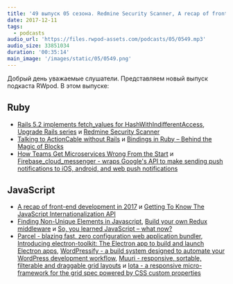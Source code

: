 ```yaml
---
title: '49 выпуск 05 сезона. Redmine Security Scanner, A recap of front-end development in 2017, Parcel, Electron-toolkit, WordPressify и прочее'
date: 2017-12-11
tags:
  - podcasts
audio_url: 'https://files.rwpod-assets.com/podcasts/05/0549.mp3'
audio_size: 33851034
duration: '00:35:14'
main_image: '/images/static/05/0549.png'
---
```


Добрый день уважаемые слушатели. Представляем новый выпуск подкаста RWpod. В этом выпуске:

## Ruby

- [Rails 5.2 implements fetch_values for HashWithIndifferentAccess](http://blog.bigbinary.com/2017/12/06/rails-5-2-implements-fetch_values-for-hashwithindifferentaccess.html), [Upgrade Rails series](https://www.ombulabs.com/blog/tags/upgrades) и [Redmine Security Scanner](https://plan.io/redmine-security-scanner/)
- [Talking to ActionCable without Rails](https://robots.thoughtbot.com/talking-to-actioncable-without-rails) и [Bindings in Ruby – Behind the Magic of Blocks](https://blog.rebased.pl/2017/11/30/bindings-in-ruby-behind-the-magic-of-blocks.html)
- [How Teams Get Microservices Wrong From the Start](https://buttercms.com/books/microservices-for-startups/how-teams-get-microservices-wrong-from-the-start) и [Firebase_cloud_messenger - wraps Google's API to make sending push notifications to iOS, android, and web push notifications](https://github.com/patientslikeme/firebase_cloud_messenger)

## JavaScript

- [A recap of front-end development in 2017](https://levelup.gitconnected.com/a-recap-of-front-end-development-in-2017-7072ce99e727) и [Getting To Know The JavaScript Internationalization API](https://netbasal.com/getting-to-know-the-javascript-internationalization-api-cb893b3908e0)
- [Finding Non-Unique Elements in Javascript](https://hackernoon.com/finding-non-unique-elements-in-javascript-d934e6fd6260), [Build your own Redux middleware](https://blog.campvanilla.com/redux-middleware-basics-getting-started-17dc31c6435c) и [So, you learned JavaScript – what now?](https://christianheilmann.com/2017/12/05/so-you-learned-javascript-what-now/)
- [Parcel - blazing fast, zero configuration web application bundler](https://parceljs.org/), [Introducing electron-toolkit: The Electron app to build and launch Electron apps](https://hackernoon.com/introducing-electron-toolkit-the-electron-app-to-build-and-launch-electron-apps-6530450e257e), [WordPressify - a build system designed to automate your WordPress development workflow](http://www.wordpressify.co/), [Muuri - responsive, sortable, filterable and draggable grid layouts](https://haltu.github.io/muuri/) и [Iota - a responsive micro-framework for the grid spec powered by CSS custom properties](http://korywakefield.com/iota/)
